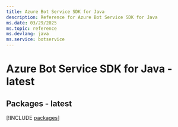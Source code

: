 ```yaml
---
title: Azure Bot Service SDK for Java
description: Reference for Azure Bot Service SDK for Java
ms.date: 03/29/2025
ms.topic: reference
ms.devlang: java
ms.service: botservice
---
```

# Azure Bot Service SDK for Java - latest
## Packages - latest
[!INCLUDE [packages](bot-service-index.md)]